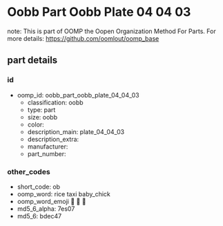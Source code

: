 # Oobb Part Oobb Plate 04 04 03  

note: This is part of OOMP the Oopen Organization Method For Parts. For more details: https://github.com/oomlout/oomp_base

##  part details





### id
* oomp_id: oobb_part_oobb_plate_04_04_03
  * classification: oobb
  * type: part
  * size: oobb
  * color: 
  * description_main: plate_04_04_03
  * description_extra: 
  * manufacturer: 
  * part_number: 

### other_codes
* short_code: ob
* oomp_word: rice taxi baby_chick
* oomp_word_emoji :rice: :taxi: :baby_chick:
* md5_6_alpha: 7es07
* md5_6: bdec47